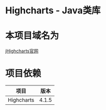# Highcharts - Java类库


# 本项目域名为
[jHighcharts官网](http://jhighcharts.ttxit.com)

# 项目依赖

项目|版本
---|---
Highcharts|4.1.5
